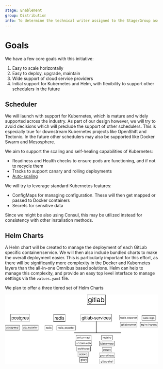 ```yaml
---
stage: Enablement
group: Distribution
info: To determine the technical writer assigned to the Stage/Group associated with this page, see https://about.gitlab.com/handbook/engineering/ux/technical-writing/#designated-technical-writers
---
```


# Goals

We have a few core goals with this initiative:

1. Easy to scale horizontally
1. Easy to deploy, upgrade, maintain
1. Wide support of cloud service providers
1. Initial support for Kubernetes and Helm, with flexibility to support other
   schedulers in the future

## Scheduler

We will launch with support for Kubernetes, which is mature and widely supported
across the industry. As part of our design however, we will try to avoid decisions
which will preclude the support of other schedulers. This is especially true for
downstream Kubernetes projects like OpenShift and Tectonic. In the future other
schedulers may also be supported like Docker Swarm and Mesosphere.

We aim to support the scaling and self-healing capabilities of Kubernetes:

- Readiness and Health checks to ensure pods are functioning, and if not to recycle them
- Tracks to support canary and rolling deployments
- [Auto-scaling](https://kubernetes.io/docs/tasks/run-application/horizontal-pod-autoscale/)

We will try to leverage standard Kubernetes features:

- ConfigMaps for managing configuration. These will then get mapped or passed to
  Docker containers
- Secrets for sensitive data

Since we might be also using Consul, this may be utilized instead for consistency with other installation methods.

## Helm Charts

A Helm chart will be created to manage the deployment of each GitLab specific container/service. We will then also include bundled charts to make the overall deployment easier. This is particularly
important for this effort, as there will be significantly more complexity in
the Docker and Kubernetes layers than the all-in-one Omnibus based solutions.
Helm can help to manage this complexity, and provide an easy top level interface
to manage settings via the `values.yaml` file.

We plan to offer a three tiered set of Helm Charts

![Helm Chart Structure](../images/charts.png)
